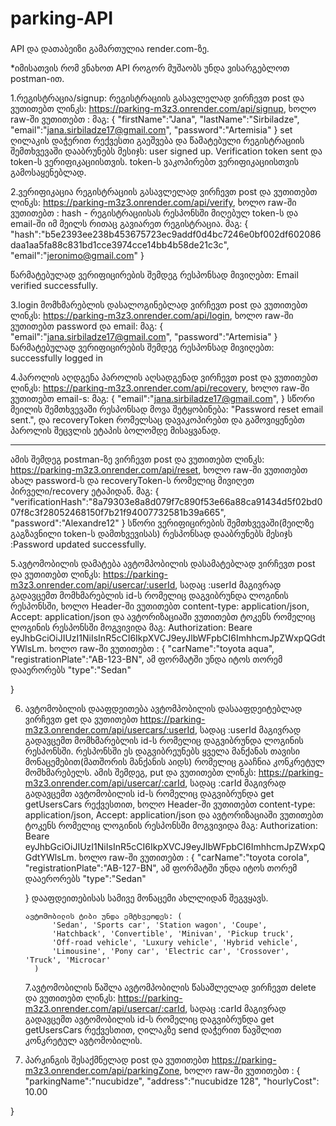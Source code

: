 # parking-API

###

API და დათაბეიზი გამართულია render.com-ზე.

\*იმისათვის რომ ვნახოთ API როგორ მუშაობს უნდა ვისარგებლოთ postman-ით.

1.რეგისტრაცია/signup:
რეგისტრაციის გასავლელად ვირჩევთ post და ვუთითებთ ლინკს: https://parking-m3z3.onrender.com/api/signup,
ხოლო raw-ში ვუთითებთ :
მაგ:
{
"firstName":"Jana",
"lastName":"Sirbiladze",
"email":"jana.sirbiladze17@gmail.com",
"password":"Artemisia"
}
set ღილაკის დაჭერით რექვესთი გაეშვება და წამატებული რეგისტრაციის შემთხვევაში დააბრუნებს მესიჯს: user signed up. Verification token sent და token-ს ვერიფიკაციისთვის. token-ს ვაკოპირებთ ვერიფიკაციისთვის გამოსაყენებლად.

2.ვერიფიკაცია
რეგისტრაციის გასავლელად ვირჩევთ post და ვუთითებთ ლინკს: https://parking-m3z3.onrender.com/api/verify,
ხოლო raw-ში ვუთითებთ : hash - რეგისტრაციისას რესპონსში მიღებულ token-ს და email-ში იმ მეილს რითაც გავიარეთ რეგისტრაცია.
მაგ:
{
"hash":"b5e2393ee238b453675723ec9addf0d4bc7246e0bf002df602086daa1aa5fa88c831bd1cce3974cce14bb4b58de21c3c",
"email":"jeronimo@gmail.com"
}

წარმატებულად ვერიფიცირების შემდეგ რესპონსად მივიღებთ: Email verified successfully.

3.login
მომხმარებლის დასალოგინებლად ვირჩევთ post და ვუთითებთ ლინკს: https://parking-m3z3.onrender.com/api/login,
ხოლო raw-ში ვუთითებთ password და email:
მაგ:
{
"email":"jana.sirbiladze17@gmail.com",
"password":"Artemisia"
}
წარმატებულად ვერიფიცირების შემდეგ რესპონსად მივიღებთ: successfully logged in

4.პაროლის აღდგენა
პაროლის აღსადგენად ვირჩევთ post და ვუთითებთ ლინკს: https://parking-m3z3.onrender.com/api/recovery,
ხოლო raw-ში ვუთითებთ email-s:
მაგ:
{
"email":"jana.sirbiladze17@gmail.com",
}
სწორი მეილის შემთხვევაში რესპონსად მოვა შეტყობინება: "Password reset email sent.", და recoveryToken
რომელსაც დავაკოპირებთ და გამოვიყენებთ პაროლის შეცვლის ეტაპის ბოლომდე მისაყვანად.

---

ამის შემდეგ postman-ზე ვირჩევთ post და ვუთითებთ ლინკს: https://parking-m3z3.onrender.com/api/reset,
ხოლო raw-ში ვუთითებთ ახალ password-ს და recoveryToken-ს რომელიც მივიღეთ პირველი/recovery ეტაპიდან.
მაგ:
{
"verificationHash":"8a79303e8a8d079f7c890f53e66a88ca91434d5f02bd007f8c3f28052468150f7b21f94007732581b39a665",
"password":"Alexandre12"
}
სწორი ვერიფიცირების შემთხვევაში(მეილზე გაგზავნილი token-ს დამთხვევისას) რესპონსად დააბრუნებს მესიჯს :Password updated successfully.

5.ავტომობილის დამატება
ავტომპობილის დასამატებლად ვირჩევთ post და ვუთითებთ ლინკს: https://parking-m3z3.onrender.com/api/usercar/:userId, სადაც :userId მაგივრად გადავცემთ მომხმარებლის id-ს რომელიც დაგვიბრუნდა ლოგინის რესპონსში,
ხოლო Header-ში ვუთითებთ content-type: application/json, Accept: application/json და
ავტორიზაციაში ვუთითებთ ტოკენს რომელიც ლოგინის რესპონსში მოგვივიდა მაგ:
Authorization: Beare eyJhbGciOiJIUzI1NiIsInR5cCI6IkpXVCJ9eyJlbWFpbCI6ImhhcmJpZWxpQGdtYWlsLm.
ხოლო raw-ში ვუთითებთ :
{
"carName":"toyota aqua",
"registrationPlate":"AB-123-BN", ამ ფორმატში უნდა იტოს თორემ დააერორებს
"type":"Sedan"

}

6.  ავტომობილის დააფდეითება
    ავტომპობილის დასააფდეიტებლად ვირჩევთ get და ვუთითებთ https://parking-m3z3.onrender.com/api/usercars/:userId,
    სადაც :userId მაგივრად გადავცემთ მომხმარებლის id-ს რომელიც დაგვიბრუნდა ლოგინის რესპონსში.
    რესპონსში ეს დაგვიბრეუნებს ყველა მანქანას თავისი მონაცემებით(მათშორის მანქანის აიდს) რომელიც გააჩნია კონკრეტულ მომხმარებელს.
    ამის შემდეგ,
    put და ვუთითებთ ლინკს: https://parking-m3z3.onrender.com/api/usercar/:carId, სადაც :carId მაგივრად გადავცემთ ავტომობილის id-ს რომელიც დაგვიბრუნდა get getUsersCars რექვესთით,
    ხოლო Header-ში ვუთითებთ content-type: application/json, Accept: application/json და
    ავტორიზაციაში ვუთითებთ ტოკენს რომელიც ლოგინის რესპონსში მოგვივიდა მაგ:
    Authorization: Beare eyJhbGciOiJIUzI1NiIsInR5cCI6IkpXVCJ9eyJlbWFpbCI6ImhhcmJpZWxpQGdtYWlsLm.
    ხოლო raw-ში ვუთითებთ :
    {
    "carName":"toyota corola",
    "registrationPlate":"AB-127-BN", ამ ფორმატში უნდა იტოს თორემ დააერორებს
    "type":"Sedan"

    } დააფდეითებისას სამივე მონაცემი ახლლიდან შეგვყავს.

        ავტომობილის ტიბი უნდა ემტხვეოდეს: (
              'Sedan', 'Sports car', 'Station wagon', 'Coupe',
              'Hatchback', 'Convertible', 'Minivan', 'Pickup truck',
              'Off-road vehicle', 'Luxury vehicle', 'Hybrid vehicle',
              'Limousine', 'Pony car', 'Electric car', 'Crossover', 'Truck', 'Microcar'
          )

    7.ავტომობილის წაშლა
    ავტომპობილის წასაშლელად ვირჩევთ delete და ვუთითებთ ლინკს: https://parking-m3z3.onrender.com/api/usercar/:carId, სადაც
    :carId მაგივრად გადავცემთ ავტომობილის id-ს რომელიც დაგვიბრუნდა get getUsersCars რექვესთით,
    ღილაკზე send დაჭერით წავშლით კონკრეტულ ავტომობილის.

7.  პარკინგის შესაქმნელად post და ვუთითებთ https://parking-m3z3.onrender.com/api/parkingZone,
    ხოლო raw-ში ვუთითებთ :
    {
    "parkingName":"nucubidze",
    "address":"nucubidze 128",
    "hourlyCost": 10.00

}
